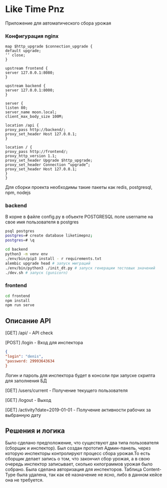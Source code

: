 # Like Time Pnz

Приложение для автоматического сбора урожая

### Конфигурация nginx

```nginx
map $http_upgrade $connection_upgrade {
default upgrade;
‘’ close;
}

upstream frontend {
server 127.0.0.1:8080;
}

upstream backend {
server 127.0.0.1:8000;
}

server {
listen 80;
server_name moon.local;
client_max_body_size 100M;

location /api {
proxy_pass http://backend/;
proxy_set_header Host 127.0.0.1;
}

location / {
proxy_pass http://frontend/;
proxy_http_version 1.1;
proxy_set_header Upgrade $http_upgrade;
proxy_set_header Connection “upgrade”;
proxy_set_header Host 127.0.0.1;
}
}
```

Для сборки проекта необходимы такие пакеты как redis, postgresql, npm, nodejs

### backend

В корне в файле config.py в объекте POSTGRESQL поле username на свое имя пользователя в postgres

```bash
psql postgres
postgres=# create database liketimepnz;
postgres=# \q

cd backend
python3 -m venv env
./env/bin/pip3 install - r requirements.txt
alembic upgrade head # запуск миграций
./env/bin/python3 ./init_dt.py # запуск генерации тестовых значений
./dev.sh # запуск (gunicorn)
```

### frontend

```bash
cd frontend
npm install
npm run serve
```

## Описание API

[GET] /api/ - API check

[POST] /login - Вход для инспектора

```json
{
"login": "denis",
"password: 29993643634
}
```
Логин и пароль для инспектора будет в консоли при запуске скрипта для заполнения БД

[GET] /users/current - Получение текущего пользователя

[GET] /logout - Выход

[GET] /activity?date=2019-01-01 - Получение активности рабочих за выбранную дату

## Решения и логика

Было сделано предположение, что существуют два типа пользователя (сборщик и инспектор). Был создан прототип Админ-панель, через которую инспекторы контролируют процесс сбора урожая.То есть сборщик делает запись о том, что закончил сбор урожая, а в свою очередь инспектор записывает, сколько килограммов урожая было собрано. Была сделана авторизация для инспекторов. Таблица Content-Type была удалена, так как её назначение не ясно, либо в данном кейсе она не требуется.
